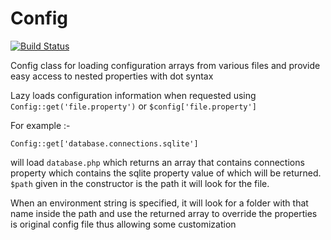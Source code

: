 Config
======
[![Build Status](https://travis-ci.org/Luracast/Config.png)](https://travis-ci.org/Luracast/Config)

Config class for loading configuration arrays from various files and provide easy access to nested properties with dot syntax

Lazy loads configuration information when requested using `Config::get('file.property')` or `$config['file.property']`

For example :-

    Config::get['database.connections.sqlite']

will load `database.php` which returns an array that contains connections property which contains the sqlite property
value of which will be returned. `$path` given in the constructor is the path it will look for the file.

When an environment string is specified, it will look for a folder with that name inside the path and use the
returned array to override the properties is original config file thus allowing some customization